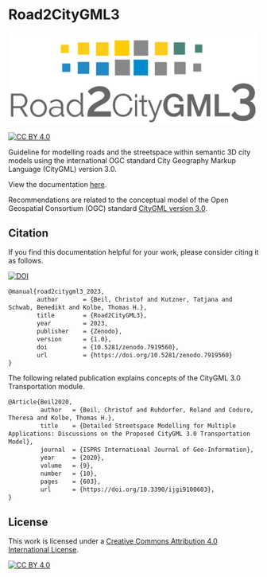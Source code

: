 # Road2CityGML3


<p align="center">
   <img src="https://github.com/tum-gis/road2citygml3/blob/main/src/header.png" width="500" />
</p>

[![CC BY 4.0][cc-by-shield]][cc-by]


Guideline for modelling roads and the streetspace within semantic 3D city models using the international OGC standard City Geography Markup Language (CityGML) version 3.0.

View the documentation [here](https://tum-gis.github.io/road2citygml3/).

Recommendations are related to the conceptual model of the Open Geospatial Consortium (OGC) standard [CityGML version 3.0](https://docs.ogc.org/is/20-010/20-010.html).

## Citation
If you find this documentation helpful for your work, please consider citing it as follows. 

[![DOI](https://zenodo.org/badge/DOI/10.5281/zenodo.7919560.svg)](https://doi.org/10.5281/zenodo.7919560)



```plain
@manual{road2citygml3_2023,
        author       = {Beil, Christof and Kutzner, Tatjana and Schwab, Benedikt and Kolbe, Thomas H.},
        title        = {Road2CityGML3},
        year         = 2023,
        publisher    = {Zenodo},
        version      = {1.0},
        doi          = {10.5281/zenodo.7919560},
        url          = {https://doi.org/10.5281/zenodo.7919560}
}
```

The following related publication explains concepts of the CityGML 3.0 Transportation module.

```plain
@Article{Beil2020,
         author   = {Beil, Christof and Ruhdorfer, Roland and Coduro, Theresa and Kolbe, Thomas H.},
         title    = {Detailed Streetspace Modelling for Multiple Applications: Discussions on the Proposed CityGML 3.0 Transportation Model},
         journal  = {ISPRS International Journal of Geo-Information},
         year     = {2020},
         volume   = {9},
         number   = {10},
         pages    = {603},
         url      = {https://doi.org/10.3390/ijgi9100603},
}
```

## License
This work is licensed under a
[Creative Commons Attribution 4.0 International License][cc-by].

[![CC BY 4.0][cc-by-image]][cc-by]

[cc-by]: http://creativecommons.org/licenses/by/4.0/
[cc-by-image]: https://i.creativecommons.org/l/by/4.0/88x31.png
[cc-by-shield]: https://img.shields.io/badge/License-CC%20BY%204.0-lightgrey.svg

